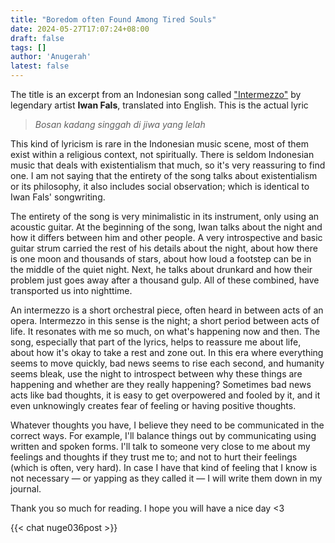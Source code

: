 ```yaml
---
title: "Boredom often Found Among Tired Souls"
date: 2024-05-27T17:07:24+08:00
draft: false
tags: []
author: 'Anugerah'
latest: false
---
```


The title is an excerpt from an Indonesian song called ["Intermezzo"](https://youtu.be/aVEG5XI86d0?si=ihAdGXYun00BZgoU&t=224) by legendary artist **Iwan Fals**, translated into English. This is the actual lyric

> *Bosan kadang singgah di jiwa yang lelah*

This kind of lyricism is rare in the Indonesian music scene, most of them exist within a religious context, not spiritually. There is seldom Indonesian music that deals with existentialism that much, so it's very reassuring to find one. I am not saying that the entirety of the song talks about existentialism or its philosophy, it also includes social observation; which is identical to Iwan Fals' songwriting.

The entirety of the song is very minimalistic in its instrument, only using an acoustic guitar. At the beginning of the song, Iwan talks about the night and how it differs between him and other people. A very introspective and basic guitar strum carried the rest of his details about the night, about how there is one moon and thousands of stars, about how loud a footstep can be in the middle of the quiet night. Next, he talks about drunkard and how their problem just goes away after a thousand gulp. All of these combined, have transported us into nighttime.

An intermezzo is a short orchestral piece, often heard in between acts of an opera. Intermezzo in this sense is the night; a short period between acts of life. It resonates with me so much, on what's happening now and then. The song, especially that part of the lyrics, helps to reassure me about life, about how it's okay to take a rest and zone out. In this era where everything seems to move quickly, bad news seems to rise each second, and humanity seems bleak, use the night to introspect between why these things are happening and whether are they really happening? Sometimes bad news acts like bad thoughts, it is easy to get overpowered and fooled by it, and it even unknowingly creates fear of feeling or having positive thoughts.

Whatever thoughts you have, I believe they need to be communicated in the correct ways. For example, I'll balance things out by communicating using written and spoken forms. I'll talk to someone very close to me about my feelings and thoughts if they trust me to; and not to hurt their feelings (which is often, very hard). In case I have that kind of feeling that I know is not necessary — or yapping as they called it — I will write them down in my journal.

Thank you so much for reading. I hope you will have a nice day <3

{{< chat nuge036post >}}